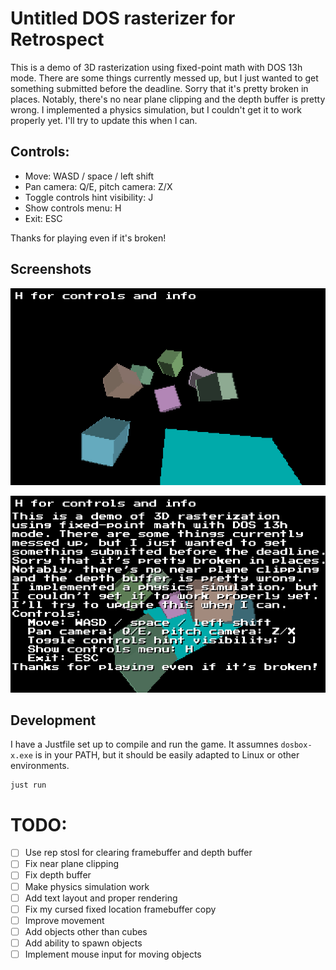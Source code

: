 # Untitled DOS rasterizer for Retrospect

This is a demo of 3D rasterization using fixed-point math with DOS 13h mode.
There are some things currently messed up, but I just wanted to get something submitted before the deadline.
Sorry that it's pretty broken in places. Notably, there's no near plane clipping and the depth buffer is pretty wrong.
I implemented a physics simulation, but I couldn't get it to work properly yet. I'll try to update this when I can.

## Controls:

- Move: WASD / space / left shift
- Pan camera: Q/E, pitch camera: Z/X
- Toggle controls hint visibility: J
- Show controls menu: H
- Exit: ESC

Thanks for playing even if it's broken!

## Screenshots
![A sample scene in the game with moving cubes](capture/retros~1_000.png)

![The controls and information menu in-game](capture/retros~1_001.png)

## Development
I have a Justfile set up to compile and run the game. It assumnes `dosbox-x.exe` is in your PATH, but it should be easily adapted to Linux or other environments.
```
just run
```

# TODO:
- [ ] Use rep stosl for clearing framebuffer and depth buffer
- [ ] Fix near plane clipping
- [ ] Fix depth buffer
- [ ] Make physics simulation work
- [ ] Add text layout and proper rendering
- [ ] Fix my cursed fixed location framebuffer copy
- [ ] Improve movement
- [ ] Add objects other than cubes
- [ ] Add ability to spawn objects
- [ ] Implement mouse input for moving objects